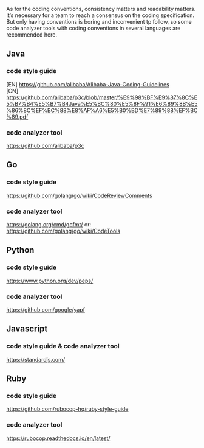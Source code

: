 As for the coding conventions, consistency matters and readability matters. It‘s necessary for a team to reach a consensus on the coding specification.<br>
But only having conventions is boring and inconvenient tp follow, so some code analyzer tools with coding conventions in several languages are recommended here.

## Java
### code style guide
[EN] https://github.com/alibaba/Alibaba-Java-Coding-Guidelines
<br>
[CN] https://github.com/alibaba/p3c/blob/master/%E9%98%BF%E9%87%8C%E5%B7%B4%E5%B7%B4Java%E5%BC%80%E5%8F%91%E6%89%8B%E5%86%8C%EF%BC%88%E8%AF%A6%E5%B0%BD%E7%89%88%EF%BC%89.pdf
### code analyzer tool
https://github.com/alibaba/p3c

## Go
### code style guide
https://github.com/golang/go/wiki/CodeReviewComments
### code analyzer tool
https://golang.org/cmd/gofmt/
or:
https://github.com/golang/go/wiki/CodeTools

## Python
### code style guide
https://www.python.org/dev/peps/
### code analyzer tool
https://github.com/google/yapf

## Javascript
### code style guide & code analyzer tool
https://standardjs.com/

## Ruby
### code style guide
https://github.com/rubocop-hq/ruby-style-guide
### code analyzer tool
https://rubocop.readthedocs.io/en/latest/

